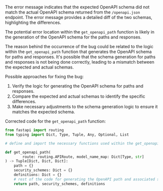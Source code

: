 The error message indicates that the expected OpenAPI schema did not match the actual OpenAPI schema returned from the `/openapi.json` endpoint. The error message provides a detailed diff of the two schemas, highlighting the differences.

The potential error location within the `get_openapi_path` function is likely in the generation of the OpenAPI schema for the paths and responses.

The reason behind the occurrence of the bug could be related to the logic within the `get_openapi_path` function that generates the OpenAPI schema for paths and responses. It's possible that the schema generation for paths and responses is not being done correctly, leading to a mismatch between the expected and actual schemas.

Possible approaches for fixing the bug:
1. Verify the logic for generating the OpenAPI schema for paths and responses.
2. Compare the expected and actual schemas to identify the specific differences.
3. Make necessary adjustments to the schema generation logic to ensure it matches the expected schema.

Corrected code for the `get_openapi_path` function:

```python
from fastapi import routing
from typing import Dict, Type, Tuple, Any, Optional, List

# define and import the necessary functions used within the get_openapi_path function

def get_openapi_path(
        route: routing.APIRoute, model_name_map: Dict[Type, str]
) -> Tuple[Dict, Dict, Dict]:
    path = {}
    security_schemes: Dict = {}
    definitions: Dict = {}
    # rest of the code for generating the OpenAPI path and associated schemas goes here
    return path, security_schemes, definitions
```
